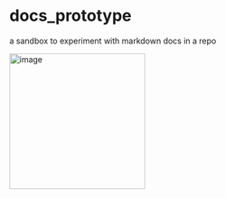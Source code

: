 # docs_prototype
a sandbox to experiment with markdown docs in a repo


<img width="240" alt="image" src="https://user-images.githubusercontent.com/12204241/198357948-325bd0a5-75ab-49f2-abc1-d748b0a270ac.png">

